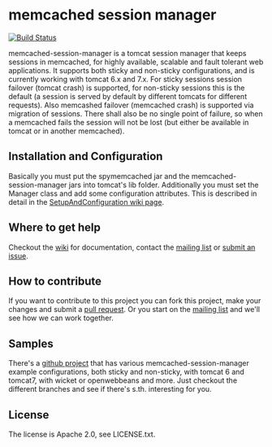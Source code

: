 # memcached session manager

[![Build Status](https://secure.travis-ci.org/jbuchbinder/memcached-session-manager.png)](http://travis-ci.org/jbuchbinder/memcached-session-manager)

memcached-session-manager is a tomcat session manager that keeps sessions in memcached, for highly available, scalable and fault tolerant web applications.
It supports both sticky and non-sticky configurations, and is currently working with tomcat 6.x and 7.x. For sticky sessions session failover (tomcat crash)
is supported, for non-sticky sessions this is the default (a session is served by default by different tomcats for different requests). Also memcashed failover (memcached crash) is supported via migration of sessions. There shall also be no single point of failure, so when a memcached fails the session will not be lost (but either be available in tomcat or in another memcached).

## Installation and Configuration
Basically you must put the spymemcached jar and the memcached-session-manager jars into tomcat's lib folder.
Additionally you must set the Manager class and add some configuration attributes. This is described in detail in the
[SetupAndConfiguration wiki page](https://github.com/magro/memcached-session-manager/wiki/SetupAndConfiguration).

## Where to get help
Checkout the [wiki](https://github.com/magro/memcached-session-manager/wiki) for documentation, contact the
[mailing list](http://groups.google.com/group/memcached-session-manager) or [submit an issue](https://github.com/magro/memcached-session-manager/issues).

## How to contribute
If you want to contribute to this project you can fork this project, make your changes and submit a [pull request](https://help.github.com/articles/using-pull-requests/).
Or you start on the [mailing list](http://groups.google.com/group/memcached-session-manager) and we'll see how we can work together.

## Samples
There's a [github project](https://github.com/magro/msm-sample-webapp) that has various memcached-session-manager example configurations,
both sticky and non-sticky, with tomcat 6 and tomcat7, with wicket or openwebbeans and more. Just checkout the different branches and see if there's s.th. interesting for you.

## License
The license is Apache 2.0, see LICENSE.txt.
